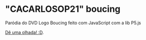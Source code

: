 # "CACARLOSOP21" boucing

Paródia do DVD Logo Boucing feito com JavaScript com a lib P5.js

[Dê uma olhada! :D](https://j-hrq.github.io/cacarlosop21-boucing/).
